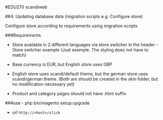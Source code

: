 #EDU270 scandiweb

##4. Updating database data (migration scripts e.g. Configure store)

Configure store according to requirements using migration scripts 

###Requirements

* Store available in 2 different languages via store switcher in the header - Store switcher example  (Just example. The styling does not have to match)

* Base currency is EUR, but English store uses GBP 

* English store uses scandi/default theme, but the german store uses scandi/german theme. (Both are should be created in the skin folder, but no modification necessary yet)

* Product and category pages should not have .html suffix



###use - php bin/magento setup:upgrade

* url ```http://<host>/slick```
